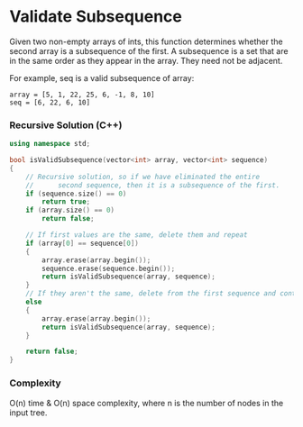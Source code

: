 # Validate Subsequence
Given two non-empty arrays of ints, this function determines whether the second array is a subsequence of the first.
A subsequence is a set that are in the same order as they appear in the array. They need not be adjacent.

For example, seq is a valid subsequence of array:
```Py
array = [5, 1, 22, 25, 6, -1, 8, 10]
seq = [6, 22, 6, 10]
```


### Recursive Solution (C++)

```cpp
using namespace std;

bool isValidSubsequence(vector<int> array, vector<int> sequence)
{
    // Recursive solution, so if we have eliminated the entire
    //      second sequence, then it is a subsequence of the first.
    if (sequence.size() == 0)
        return true;
    if (array.size() == 0)
        return false;

    // If first values are the same, delete them and repeat
    if (array[0] == sequence[0])
    {
        array.erase(array.begin());
        sequence.erase(sequence.begin());
        return isValidSubsequence(array, sequence);
    }
    // If they aren't the same, delete from the first sequence and continue
    else
    {
        array.erase(array.begin());
        return isValidSubsequence(array, sequence);
    }

    return false;
}
```

### Complexity
O(n) time & O(n) space complexity, where n is the number of nodes in the input tree.